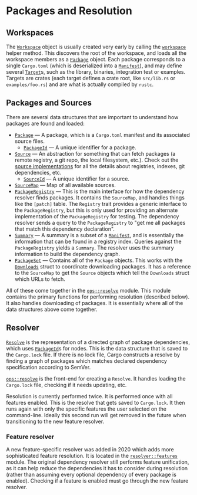 # Packages and Resolution

## Workspaces

The [`Workspace`] object is usually created very early by calling the
[`workspace`][ws-method] helper method. This discovers the root of the
workspace, and loads all the workspace members as a [`Package`] object. Each
package corresponds to a single `Cargo.toml` (which is deserialized into a
[`Manifest`]), and may define several [`Target`]s, such as the library,
binaries, integration test or examples. Targets are crates (each target
defines a crate root, like `src/lib.rs` or `examples/foo.rs`) and are what is
actually compiled by `rustc`.

## Packages and Sources

There are several data structures that are important to understand how
packages are found and loaded:

* [`Package`] — A package, which is a `Cargo.toml` manifest and its associated
  source files.
    * [`PackageId`] — A unique identifier for a package.
* [`Source`] — An abstraction for something that can fetch packages (a remote
  registry, a git repo, the local filesystem, etc.). Check out the [source
  implementations] for all the details about registries, indexes, git
  dependencies, etc.
    * [`SourceId`] — A unique identifier for a source.
* [`SourceMap`] — Map of all available sources.
* [`PackageRegistry`] — This is the main interface for how the dependency
  resolver finds packages. It contains the `SourceMap`, and handles things
  like the `[patch]` table. The `Registry` trait provides a generic interface
  to the `PackageRegistry`, but this is only used for providing an alternate
  implementation of the `PackageRegistry` for testing. The dependency resolver
  sends a query to the `PackageRegistry` to "get me all packages that match
  this dependency declaration".
* [`Summary`] — A summary is a subset of a [`Manifest`], and is essentially
  the information that can be found in a registry index. Queries against the
  `PackageRegistry` yields a `Summary`. The resolver uses the summary
  information to build the dependency graph.
* [`PackageSet`] — Contains all of the `Package` objects. This works with the
  [`Downloads`] struct to coordinate downloading packages. It has a reference
  to the `SourceMap` to get the `Source` objects which tell the `Downloads`
  struct which URLs to fetch.

All of these come together in the [`ops::resolve`] module. This module
contains the primary functions for performing resolution (described below). It
also handles downloading of packages. It is essentially where all of the data
structures above come together.

## Resolver

[`Resolve`] is the representation of a directed graph of package dependencies,
which uses [`PackageId`]s for nodes. This is the data structure that is saved
to the `Cargo.lock` file. If there is no lock file, Cargo constructs a resolve
by finding a graph of packages which matches declared dependency specification
according to SemVer.

[`ops::resolve`] is the front-end for creating a `Resolve`. It handles loading
the `Cargo.lock` file, checking if it needs updating, etc.

Resolution is currently performed twice. It is performed once with all
features enabled. This is the resolve that gets saved to `Cargo.lock`. It then
runs again with only the specific features the user selected on the
command-line. Ideally this second run will get removed in the future when
transitioning to the new feature resolver.

### Feature resolver

A new feature-specific resolver was added in 2020 which adds more
sophisticated feature resolution. It is located in the [`resolver::features`]
module. The original dependency resolver still performs feature unification,
as it can help reduce the dependencies it has to consider during resolution
(rather than assuming every optional dependency of every package is enabled).
Checking if a feature is enabled must go through the new feature resolver.


[`Workspace`]: https://github.com/rust-lang/cargo/blob/master/src/cargo/core/workspace.rs
[ws-method]: https://github.com/rust-lang/cargo/blob/e4b65bdc80f2a293447f2f6a808fa7c84bf9a357/src/cargo/util/command_prelude.rs#L298-L318
[`Package`]: https://github.com/rust-lang/cargo/blob/master/src/cargo/core/package.rs
[`Target`]: https://github.com/rust-lang/cargo/blob/e4b65bdc80f2a293447f2f6a808fa7c84bf9a357/src/cargo/core/manifest.rs#L181-L206
[`Manifest`]: https://github.com/rust-lang/cargo/blob/e4b65bdc80f2a293447f2f6a808fa7c84bf9a357/src/cargo/core/manifest.rs#L27-L51
[`Source`]: https://github.com/rust-lang/cargo/blob/master/src/cargo/core/source/mod.rs
[`SourceId`]: https://github.com/rust-lang/cargo/blob/master/src/cargo/core/source/source_id.rs
[`SourceMap`]: https://github.com/rust-lang/cargo/blob/e4b65bdc80f2a293447f2f6a808fa7c84bf9a357/src/cargo/core/source/mod.rs#L245-L249
[`PackageRegistry`]: https://github.com/rust-lang/cargo/blob/e4b65bdc80f2a293447f2f6a808fa7c84bf9a357/src/cargo/core/registry.rs#L36-L81
[`ops::resolve`]: https://github.com/rust-lang/cargo/blob/master/src/cargo/ops/resolve.rs
[`resolver::features`]: https://github.com/rust-lang/cargo/blob/master/src/cargo/core/resolver/features.rs#L259
[source implementations]: https://github.com/rust-lang/cargo/tree/master/src/cargo/sources
[`PackageId`]: https://github.com/rust-lang/cargo/blob/master/src/cargo/core/package_id.rs
[`Summary`]: https://github.com/rust-lang/cargo/blob/master/src/cargo/core/summary.rs
[`PackageSet`]: https://github.com/rust-lang/cargo/blob/e4b65bdc80f2a293447f2f6a808fa7c84bf9a357/src/cargo/core/package.rs#L283-L296
[`Downloads`]: https://github.com/rust-lang/cargo/blob/e4b65bdc80f2a293447f2f6a808fa7c84bf9a357/src/cargo/core/package.rs#L298-L352
[`Resolve`]: https://github.com/rust-lang/cargo/blob/master/src/cargo/core/resolver/resolve.rs
